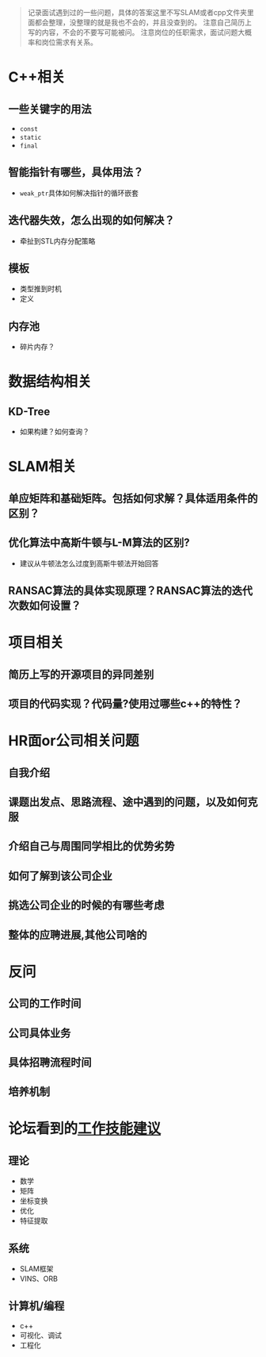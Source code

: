 > 记录面试遇到过的一些问题，具体的答案这里不写SLAM或者cpp文件夹里面都会整理，没整理的就是我也不会的，并且没查到的。
> 注意自己简历上写的内容，不会的不要写可能被问。
> 注意岗位的任职需求，面试问题大概率和岗位需求有关系。
# C++相关
## 一些关键字的用法
- `const`
- `static`
- `final`
## 智能指针有哪些，具体用法？
- `weak_ptr`具体如何解决指针的循环嵌套
## 迭代器失效，怎么出现的如何解决？
- 牵扯到STL内存分配策略
## 模板
- 类型推到时机
- 定义
## 内存池
- 碎片内存？

# 数据结构相关
## KD-Tree
- 如果构建？如何查询？

# SLAM相关
## 单应矩阵和基础矩阵。包括如何求解？具体适用条件的区别？

## 优化算法中高斯牛顿与L-M算法的区别?
- 建议从牛顿法怎么过度到高斯牛顿法开始回答

## RANSAC算法的具体实现原理？RANSAC算法的迭代次数如何设置？

# 项目相关
## 简历上写的开源项目的异同差别
## 项目的代码实现？代码量?使用过哪些c++的特性？

# HR面or公司相关问题
## 自我介绍
## 课题出发点、思路流程、途中遇到的问题，以及如何克服
## 介绍自己与周围同学相比的优势劣势
## 如何了解到该公司企业
## 挑选公司企业的时候的有哪些考虑
## 整体的应聘进展,其他公司啥的

# 反问
## 公司的工作时间
## 公司具体业务
## 具体招聘流程时间
## 培养机制


# 论坛看到的[工作技能建议](https://www.bilibili.com/video/BV1MV4y1J7xW/?spm_id_from=pageDriver&vd_source=d2698384821931f16375af13c5b44a9f)
## 理论
- 数学
- 矩阵
- 坐标变换
- 优化
- 特征提取
## 系统
- SLAM框架
- VINS、ORB
## 计算机/编程
- c++
- 可视化、调试
- 工程化